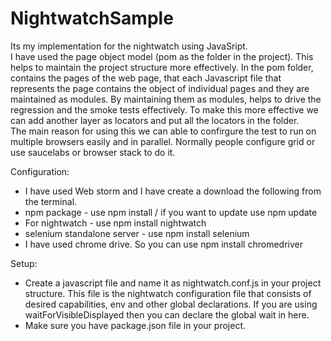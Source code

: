 # NightwatchSample
Its my implementation for the nightwatch using JavaSript.
<br />
I have used the page object model (pom as the folder in the project). This helps to maintain the project structure more effectively. In the pom folder, contains the pages of the web page, that each Javascript file that represents the page contains the object of individual pages and they are maintained as modules. By maintaining them as modules, helps to drive the regression and the smoke tests effectively. To make this more effective we can add another layer as locators and put all the locators in the folder.
<br />
The main reason for using this we can able to confirgure the test to run on multiple browsers easily and in parallel. Normally people configure grid or use saucelabs or browser stack to do it. 

Configuration:
<br />
* I have used Web storm and I have create a download the following from the terminal.
* npm package - use npm install / if you want to update use npm update
* For nightwatch - use npm install nightwatch
* selenium standalone server - use npm install selenium
* I have used chrome drive. So you can use npm install chromedriver

Setup:
<br />
* Create a javascript file and name it as nightwatch.conf.js in your project structure. This file is the nightwatch configuration file that consists of desired capabilities, env and other global declarations. If you are using waitForVisibleDisplayed then you can declare the global wait in here.
* Make sure you have package.json file in your project.
